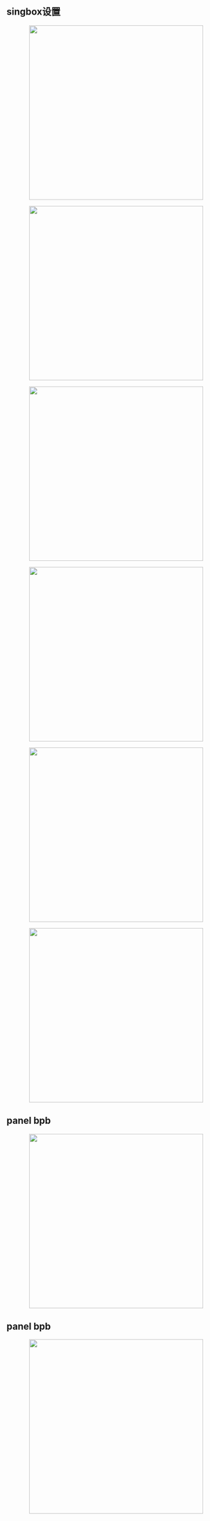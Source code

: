 ## singbox设置


<p align="center"><img src="https://cdn.jsdelivr.net/gh/zb9678/img@main/up1/02.18:15:11:57.png" style="width:400px;"></p>

<p align="center"><img src="https://cdn.jsdelivr.net/gh/zb9678/img@main/up1/02.18:15:03:11.png" style="width:400px;"></p>

<p align="center"><img src="https://cdn.jsdelivr.net/gh/zb9678/img@main/up1/02.18:15:04:28.png" style="width:400px;"></p>

<p align="center"><img src="https://cdn.jsdelivr.net/gh/zb9678/img@main/up1/02.18:15:05:29.png" style="width:400px;"></p>

<p align="center"><img src="https://cdn.jsdelivr.net/gh/zb9678/img@main/up1/02.18:15:06:13.png" style="width:400px;"></p>

<p align="center"><img src="https://cdn.jsdelivr.net/gh/zb9678/img@main/up1/02.18:15:08:18.png" style="width:400px;"></p>

##  panel bpb

<p align="center"><img src="https://cdn.jsdelivr.net/gh/zb9678/img@main/up1/02.18:17:20:23.png" style="width:400px;"></p>

##  panel bpb

<p align="center"><img src="https://cdn.jsdelivr.net/gh/zb9678/img@main/up1/02.18:17:20:23.png" style="width:400px;"></p>